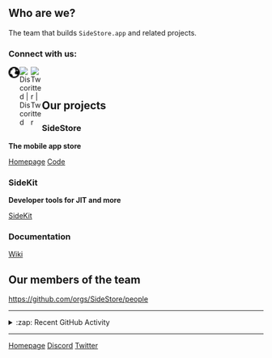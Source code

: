 <!-- 
Docs: How to use GitHub README and actions to auto-generate embedded content.
https://github.com/anuraghazra/github-readme-stats
https://www.youtube.com/watch?v=n6d4KHSKqGk
https://github.com/rahuldkjain/github-profile-readme-generator
 -->

## Who are we?

The team that builds `SideStore.app` and related projects.

### Connect with us:

<!--
[![Website](https://img.shields.io/website?label=sidestore.io&style=for-the-badge&url=https://sidestore.io)](https://sidestore.io)
[![Twitter Follow](https://img.shields.io/twitter/follow/sidestore_io?color=1DA1F2&logo=twitter&style=for-the-badge)](https://twitter.com/intent/follow?original_referer=https%3A%2F%2Fgithub.com%2Fsidestore&screen_name=sidestore)
[![GitHub Followers](https://img.shields.io/github/followers/sidestore?style=for-the-badge)]()
[![GitHub Sponsors](https://img.shields.io/github/sponsors/sidestore?style=for-the-badge
)]() 
-->

[<img align="left" alt="sidestore.io" width="22px" src="https://raw.githubusercontent.com/iconic/open-iconic/master/svg/globe.svg" />][website]
[<img align="left" alt="Discord | Discord" width="22px" src="https://cdn.jsdelivr.net/npm/simple-icons@v3/icons/discord.svg" />][discord]
[<img align="left" alt="Twitter | Twitter" width="22px" src="https://cdn.jsdelivr.net/npm/simple-icons@v3/icons/twitter.svg" />][twitter]

<br />
<br />

## Our projects

### SideStore

__The mobile app store__

[Homepage][website]
[Code][git.sidestore]

### SideKit

__Developer tools for JIT and more__

[SideKit][git.sidekit]

### Documentation

[Wiki][wiki]

## Our members of the team

https://github.com/orgs/SideStore/people

---

<details>
  <summary>:zap: Recent GitHub Activity</summary>

<!--START_SECTION:activity-->
1. 🎉 Merged PR [#987](https://github.com/SideStore/SideStore/pull/987) in [SideStore/SideStore](https://github.com/SideStore/SideStore)
2. 🗣 Commented on [#949](https://github.com/SideStore/SideStore/issues/949) in [SideStore/SideStore](https://github.com/SideStore/SideStore)
3. 🗣 Commented on [#987](https://github.com/SideStore/SideStore/issues/987) in [SideStore/SideStore](https://github.com/SideStore/SideStore)
4. 💪 Opened PR [#987](https://github.com/SideStore/SideStore/pull/987) in [SideStore/SideStore](https://github.com/SideStore/SideStore)
5. ❗️ Opened issue [#986](https://github.com/SideStore/SideStore/issues/986) in [SideStore/SideStore](https://github.com/SideStore/SideStore)
6. ❗️ Opened issue [#124](https://github.com/SideStore/SideStore-Docs/issues/124) in [SideStore/SideStore-Docs](https://github.com/SideStore/SideStore-Docs)
7. 🎉 Merged PR [#120](https://github.com/SideStore/SideStore-Docs/pull/120) in [SideStore/SideStore-Docs](https://github.com/SideStore/SideStore-Docs)
8. 🎉 Merged PR [#122](https://github.com/SideStore/SideStore-Docs/pull/122) in [SideStore/SideStore-Docs](https://github.com/SideStore/SideStore-Docs)
9. 🎉 Merged PR [#119](https://github.com/SideStore/SideStore-Docs/pull/119) in [SideStore/SideStore-Docs](https://github.com/SideStore/SideStore-Docs)
10. 🗣 Commented on [#985](https://github.com/SideStore/SideStore/issues/985) in [SideStore/SideStore](https://github.com/SideStore/SideStore)
11. ❗️ Opened issue [#985](https://github.com/SideStore/SideStore/issues/985) in [SideStore/SideStore](https://github.com/SideStore/SideStore)
12. ❗️ Opened issue [#13](https://github.com/SideStore/StosVPN/issues/13) in [SideStore/StosVPN](https://github.com/SideStore/StosVPN)
13. 🗣 Commented on [#6](https://github.com/SideStore/StosVPN/issues/6) in [SideStore/StosVPN](https://github.com/SideStore/StosVPN)
14. 💪 Opened PR [#123](https://github.com/SideStore/SideStore-Docs/pull/123) in [SideStore/SideStore-Docs](https://github.com/SideStore/SideStore-Docs)
15. 🗣 Commented on [#115](https://github.com/SideStore/SideStore-Docs/issues/115) in [SideStore/SideStore-Docs](https://github.com/SideStore/SideStore-Docs)
16. 💪 Opened PR [#122](https://github.com/SideStore/SideStore-Docs/pull/122) in [SideStore/SideStore-Docs](https://github.com/SideStore/SideStore-Docs)
17. ❗️ Opened issue [#121](https://github.com/SideStore/SideStore-Docs/issues/121) in [SideStore/SideStore-Docs](https://github.com/SideStore/SideStore-Docs)
18. ❗️ Closed issue [#117](https://github.com/SideStore/SideStore-Docs/issues/117) in [SideStore/SideStore-Docs](https://github.com/SideStore/SideStore-Docs)
19. 🗣 Commented on [#68](https://github.com/SideStore/sidestore.github.io/issues/68) in [SideStore/sidestore.github.io](https://github.com/SideStore/sidestore.github.io)
20. 🗣 Commented on [#115](https://github.com/SideStore/SideStore-Docs/issues/115) in [SideStore/SideStore-Docs](https://github.com/SideStore/SideStore-Docs)
<!--END_SECTION:activity-->

</details>

---

[Homepage][patreon] [Discord][discord] [Twitter][twitter]

<!--
- [Patreon][patreon]
- [OpenCollective][opencollective]
- [YouTube][youtube]
-->

[website]: https://sidestore.io
[wiki]: https://wiki.sidestore.io
[twitter]: https://twitter.com/sidestore_io
[discord]: https://discord.gg/sidestore-949183273383395328
[youtube]: https://youtube.com/TODO
[patreon]: https://www.patreon.com/SideStore
[opencollective]: https://opencollective.com/TODO
[git.sidestore]: https://github.com/SideStore/SideStore/
[git.sidekit]: https://github.com/SideStore/SideKit

